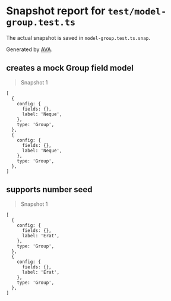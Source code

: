 # Snapshot report for `test/model-group.test.ts`

The actual snapshot is saved in `model-group.test.ts.snap`.

Generated by [AVA](https://avajs.dev).

## creates a mock Group field model

> Snapshot 1

    [
      {
        config: {
          fields: {},
          label: 'Neque',
        },
        type: 'Group',
      },
      {
        config: {
          fields: {},
          label: 'Neque',
        },
        type: 'Group',
      },
    ]

## supports number seed

> Snapshot 1

    [
      {
        config: {
          fields: {},
          label: 'Erat',
        },
        type: 'Group',
      },
      {
        config: {
          fields: {},
          label: 'Erat',
        },
        type: 'Group',
      },
    ]
